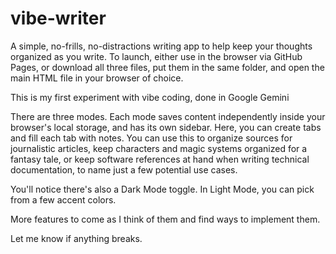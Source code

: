 # vibe-writer
A simple, no-frills, no-distractions writing app to help keep your thoughts organized as you write.
To launch, either use in the browser via GitHub Pages, or download all three files, put them in the same folder, and open the main HTML file in your browser of choice. 

This is my first experiment with vibe coding, done in Google Gemini

There are three modes. Each mode saves content independently inside your browser's local storage, and has its own sidebar. Here, you can create tabs and fill each tab with notes. You can use this to organize sources for journalistic articles, keep characters and magic systems organized for a fantasy tale, or keep software references at hand when writing technical documentation, to name just a few potential use cases. 

You'll notice there's also a Dark Mode toggle. In Light Mode, you can pick from a few accent colors. 

More features to come as I think of them and find ways to implement them. 

Let me know if anything breaks. 
